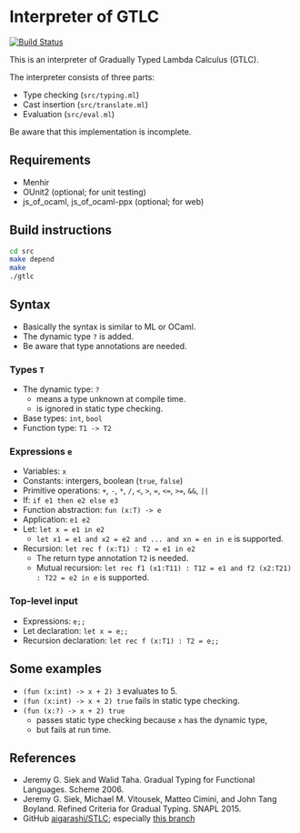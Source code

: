# Interpreter of GTLC

[![Build Status](https://travis-ci.org/tdyydt/GTLC.svg?branch=master)](https://travis-ci.org/tdyydt/GTLC)

This is an interpreter of Gradually Typed Lambda Calculus (GTLC).

The interpreter consists of three parts:

- Type checking (`src/typing.ml`)
- Cast insertion (`src/translate.ml`)
- Evaluation (`src/eval.ml`)

Be aware that this implementation is incomplete.

## Requirements

- Menhir
- OUnit2 (optional; for unit testing)
- js\_of\_ocaml, js\_of\_ocaml-ppx (optional; for web)

## Build instructions

```sh
cd src
make depend
make
./gtlc
```

## Syntax

- Basically the syntax is similar to ML or OCaml.
- The dynamic type `?` is added.
- Be aware that type annotations are needed.

### Types `T`

- The dynamic type: `?`
  - means a type unknown at compile time.
  - is ignored in static type checking.
- Base types: `int`, `bool`
- Function type: `T1 -> T2`

### Expressions `e`

- Variables: `x`
- Constants: intergers, boolean (`true`, `false`)
- Primitive operations: `+`, `-`, `*`, `/`, `<`, `>`, `=`, `<=`, `>=`, `&&`, `||`
- If: `if e1 then e2 else e3`
- Function abstraction: `fun (x:T) -> e`
- Application: `e1 e2`
- Let: `let x = e1 in e2`
  - `let x1 = e1 and x2 = e2 and ... and xn = en in e` is supported.
- Recursion: `let rec f (x:T1) : T2 = e1 in e2`
  - The return type annotation `T2` is needed.
  - Mutual recursion: `let rec f1 (x1:T11) : T12 = e1 and f2 (x2:T21) : T22 = e2 in e` is supported.

### Top-level input

- Expressions: `e;;`
- Let declaration: `let x = e;;`
- Recursion declaration: `let rec f (x:T1) : T2 = e;;`


## Some examples

- `(fun (x:int) -> x + 2) 3` evaluates to 5.
- `(fun (x:int) -> x + 2) true` fails in static type checking.
- `(fun (x:?) -> x + 2) true`
  - passes static type checking because `x` has the dynamic type,
  - but fails at run time.


## References

- Jeremy G. Siek and Walid Taha. Gradual Typing for Functional Languages. Scheme 2006.
- Jeremy G. Siek, Michael M. Vitousek, Matteo Cimini, and John Tang Boyland.
Refined Criteria for Gradual Typing. SNAPL 2015.
- GitHub [aigarashi/STLC](https://github.com/aigarashi/STLC); especially [this branch](https://github.com/aigarashi/STLC/tree/gtlc)
